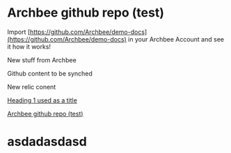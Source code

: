 # Archbee github repo (test)

Import [https://github.com/Archbee/demo-docs](https://github.com/Archbee/demo-docs) in your Archbee Account and see it how it works!

New stuff from Archbee

Github content to be synched

New relic conent

[Heading 1 used as a title](./syntax/headings.md)&#x20;

[Archbee github repo (test)]()&#x20;







# asdadasdasd

